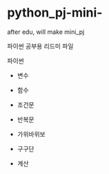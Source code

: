 # python_pj-mini-
after edu, will make mini_pj

파이썬 공부용 리드미 파일 

파이썬
- 변수
- 함수
- 조건문
- 반복문

- 가위바위보
- 구구단
- 계산

